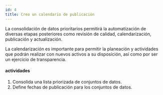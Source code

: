 ```yaml
---
id: 4
title: Crea un calendario de publicación
---
```


La consolidación de datos prioritarios permitirá la automatización de diversas etapas posteriores como revisión de calidad, calendarización, publicación y actualización.

La calendarización es importante para permitir la planeación y actividades que podrán realizar con nuevos activos a su disposición, así como por ser un ejercicio de transparencia.

#### actividades
1. Consolida una lista priorizada de conjuntos de datos.
2. Define fechas de publicación para los conjuntos de datos.

